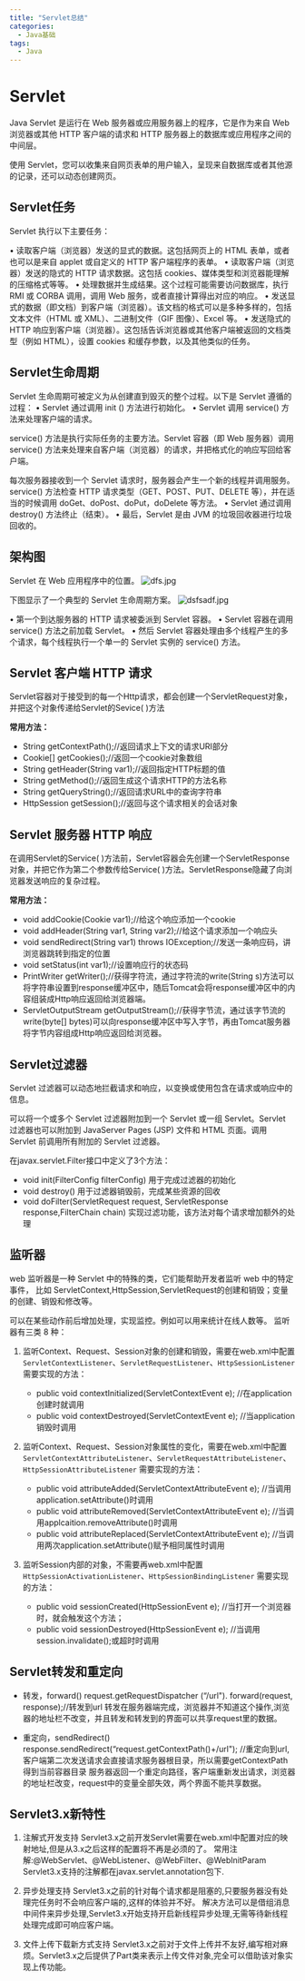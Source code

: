 ```yaml
---
title: "Servlet总结"
categories:
  - Java基础
tags:
  - Java
---
```


# Servlet

Java Servlet 是运行在 Web 服务器或应用服务器上的程序，它是作为来自 Web 浏览器或其他 HTTP 客户端的请求和 HTTP 服务器上的数据库或应用程序之间的中间层。

使用 Servlet，您可以收集来自网页表单的用户输入，呈现来自数据库或者其他源的记录，还可以动态创建网页。

## Servlet任务

Servlet 执行以下主要任务：

•	读取客户端（浏览器）发送的显式的数据。这包括网页上的 HTML 表单，或者也可以是来自 applet 或自定义的 HTTP 客户端程序的表单。
•	读取客户端（浏览器）发送的隐式的 HTTP 请求数据。这包括 cookies、媒体类型和浏览器能理解的压缩格式等等。
•	处理数据并生成结果。这个过程可能需要访问数据库，执行 RMI 或 CORBA 调用，调用 Web 服务，或者直接计算得出对应的响应。
•	发送显式的数据（即文档）到客户端（浏览器）。该文档的格式可以是多种多样的，包括文本文件（HTML 或 XML）、二进制文件（GIF 图像）、Excel 等。
•	发送隐式的 HTTP 响应到客户端（浏览器）。这包括告诉浏览器或其他客户端被返回的文档类型（例如 HTML），设置 cookies 和缓存参数，以及其他类似的任务。

## Servlet生命周期

Servlet 生命周期可被定义为从创建直到毁灭的整个过程。以下是 Servlet 遵循的过程：
•	Servlet 通过调用 init () 方法进行初始化。
•	Servlet 调用 service() 方法来处理客户端的请求。

service() 方法是执行实际任务的主要方法。Servlet 容器（即 Web 服务器）调用 service() 方法来处理来自客户端（浏览器）的请求，并把格式化的响应写回给客户端。

每次服务器接收到一个 Servlet 请求时，服务器会产生一个新的线程并调用服务。service() 方法检查 HTTP 请求类型（GET、POST、PUT、DELETE 等），并在适当的时候调用 doGet、doPost、doPut，doDelete 等方法。
•	Servlet 通过调用 destroy() 方法终止（结束）。
•	最后，Servlet 是由 JVM 的垃圾回收器进行垃圾回收的。

## 架构图

Servlet 在 Web 应用程序中的位置。
![dfs.jpg](https://i.loli.net/2019/10/14/3CzJM1ZbHGOXxsi.jpg)
 
下图显示了一个典型的 Servlet 生命周期方案。
![dsfsadf.jpg](https://i.loli.net/2019/10/14/IFVUbTE4RKzslmp.jpg)

•	第一个到达服务器的 HTTP 请求被委派到 Servlet 容器。
•	Servlet 容器在调用 service() 方法之前加载 Servlet。
•	然后 Servlet 容器处理由多个线程产生的多个请求，每个线程执行一个单一的 Servlet 实例的 service() 方法。
 
## Servlet 客户端 HTTP 请求

Servlet容器对于接受到的每一个Http请求，都会创建一个ServletRequest对象，并把这个对象传递给Servlet的Sevice( )方法

**常用方法：**

- String getContextPath();//返回请求上下文的请求URI部分
- Cookie[] getCookies();//返回一个cookie对象数组
- String getHeader(String var1);//返回指定HTTP标题的值
- String getMethod();//返回生成这个请求HTTP的方法名称
- String getQueryString();//返回请求URL中的查询字符串
- HttpSession getSession();//返回与这个请求相关的会话对象


## Servlet 服务器 HTTP 响应

在调用Servlet的Service( )方法前，Servlet容器会先创建一个ServletResponse对象，并把它作为第二个参数传给Service( )方法。ServletResponse隐藏了向浏览器发送响应的复杂过程。

**常用方法：**

- void addCookie(Cookie var1);//给这个响应添加一个cookie
- void addHeader(String var1, String var2);//给这个请求添加一个响应头
- void sendRedirect(String var1) throws IOException;//发送一条响应码，讲浏览器跳转到指定的位置
- void setStatus(int var1);//设置响应行的状态码 
- PrintWriter getWriter();//获得字符流，通过字符流的write(String s)方法可以将字符串设置到response缓冲区中，随后Tomcat会将response缓冲区中的内容组装成Http响应返回给浏览器端。
- ServletOutputStream getOutputStream();//获得字节流，通过该字节流的write(byte[] bytes)可以向response缓冲区中写入字节，再由Tomcat服务器将字节内容组成Http响应返回给浏览器。

## Servlet过滤器

Servlet 过滤器可以动态地拦截请求和响应，以变换或使用包含在请求或响应中的信息。

可以将一个或多个 Servlet 过滤器附加到一个 Servlet 或一组 Servlet。Servlet 过滤器也可以附加到 JavaServer Pages (JSP) 文件和 HTML 页面。调用 Servlet 前调用所有附加的 Servlet 过滤器。
 
在javax.servlet.Filter接口中定义了3个方法：

- void init(FilterConfig filterConfig) 用于完成过滤器的初始化
- void destroy() 用于过滤器销毁前，完成某些资源的回收
- void doFilter(ServletRequest request, ServletResponse response,FilterChain chain) 实现过滤功能，该方法对每个请求增加额外的处理
 
## 监听器

web 监听器是一种 Servlet 中的特殊的类，它们能帮助开发者监听 web 中的特定事件， 比如 ServletContext,HttpSession,ServletRequest的创建和销毁；变量的创建、销毁和修改等。

可以在某些动作前后增加处理，实现监控。例如可以用来统计在线人数等。
监听器有三类 8 种：
1. 监听Context、Request、Session对象的创建和销毁，需要在web.xml中配置`ServletContextListener`、`ServletRequestListener`、`HttpSessionListener`
需要实现的方法：
	- public void contextInitialized(ServletContextEvent e);       //在application创建时就调用
	- public void contextDestroyed(ServletContextEvent e);        //当application销毁时调用

2. 监听Context、Request、Session对象属性的变化，需要在web.xml中配置`ServletContextAttributeListener`、`ServletRequestAttributeListener`、`HttpSessionAttributeListener`
需要实现的方法：
	- public void attributeAdded(ServletContextAttributeEvent e);            //当调用application.setAttribute()时调用
	- public void attributeRemoved(ServletContextAttributeEvent e);        //当调用applcaition.removeAttribute()时调用
	- public void attributeReplaced(ServletContextAttributeEvent e);        //当调用两次application.setAttribute()赋予相同属性时调用

3. 监听Session内部的对象，不需要再web.xml中配置`HttpSessionActivationListener`、`HttpSessionBindingListener`
需要实现的方法：
	- public void sessionCreated(HttpSessionEvent e);                //当打开一个浏览器时，就会触发这个方法；
	- public void sessionDestroyed(HttpSessionEvent e);            //当调用session.invalidate();或超时时调用


## Servlet转发和重定向

- 转发，forward()
request.getRequestDispatcher (“/url"). forward(request, response);//转发到url
转发在服务器端完成，浏览器并不知道这个操作,浏览器的地址栏不改变，并且转发和转发到的界面可以共享request里的数据。

- 重定向，sendRedirect()
response.sendRedirect(“request.getContextPath()+/url"); //重定向到url,客户端第二次发送请求会直接请求服务器根目录，所以需要getContextPath得到当前容器目录
服务器返回一个重定向路径，客户端重新发出请求，浏览器的地址栏改变，request中的变量全部失效，两个界面不能共享数据。

## Servlet3.x新特性

1. 注解式开发支持
Servlet3.x之前开发Servlet需要在web.xml中配置对应的映射地址,但是从3.x之后这样的配置将不再是必须的了。
常用注解:@WebServlet、@WebListener、@WebFilter、@WebInitParam
Servlet3.x支持的注解都在javax.servlet.annotation包下.

2. 异步处理支持
Servlet3.x之前的针对每个请求都是阻塞的,只要服务器没有处理完任务时不会响应客户端的,这样的体验并不好。
解决方法可以是借组消息中间件来异步处理,Servlet3.x开始支持开启新线程异步处理,无需等待新线程处理完成即可响应客户端。

3. 文件上传下载新方式支持
Servlet3.x之前对于文件上传并不友好,编写相对麻烦。Servlet3.x之后提供了Part类来表示上传文件对象,完全可以借助该对象实现上传功能。





